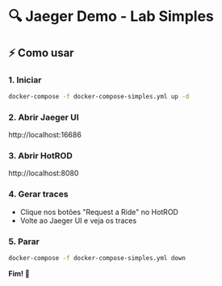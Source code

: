# 🔍 Jaeger Demo - Lab Simples

## ⚡ Como usar

### 1. Iniciar
```bash
docker-compose -f docker-compose-simples.yml up -d
```

### 2. Abrir Jaeger UI
http://localhost:16686

### 3. Abrir HotROD
http://localhost:8080

### 4. Gerar traces
- Clique nos botões "Request a Ride" no HotROD
- Volte ao Jaeger UI e veja os traces

### 5. Parar
```bash
docker-compose -f docker-compose-simples.yml down
```

**Fim! 🎉** 